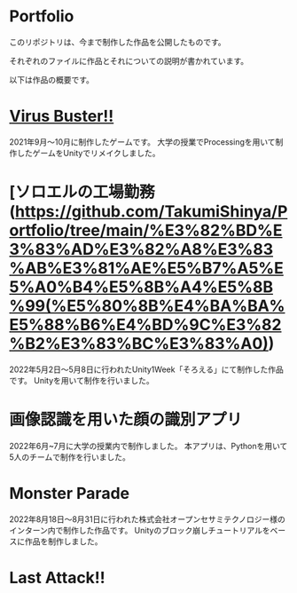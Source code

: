 # Portfolio
 このリポジトリは、今まで制作した作品を公開したものです。
 
 それぞれのファイルに作品とそれについての説明が書かれています。
 
 以下は作品の概要です。
 
 # [Virus Buster!!](https://github.com/TakumiShinya/Portfolio/tree/main/Virus%20Buster(%E5%80%8B%E4%BA%BA%E5%88%B6%E4%BD%9C%E3%82%B2%E3%83%BC%E3%83%A0))
 2021年9月～10月に制作したゲームです。
 大学の授業でProcessingを用いて制作したゲームをUnityでリメイクしました。
 
 # [ソロエルの工場勤務(https://github.com/TakumiShinya/Portfolio/tree/main/%E3%82%BD%E3%83%AD%E3%82%A8%E3%83%AB%E3%81%AE%E5%B7%A5%E5%A0%B4%E5%8B%A4%E5%8B%99(%E5%80%8B%E4%BA%BA%E5%88%B6%E4%BD%9C%E3%82%B2%E3%83%BC%E3%83%A0))
 2022年5月2日～5月8日に行われたUnity1Week「そろえる」にて制作した作品です。
 Unityを用いて制作を行いました。
 
 # 画像認識を用いた顔の識別アプリ
 2022年6月~7月に大学の授業内で制作しました。
 本アプリは、Pythonを用いて5人のチームで制作を行いました。
 
 # Monster Parade
 2022年8月18日～8月31日に行われた株式会社オープンセサミテクノロジー様のインターン内で制作した作品です。
 Unityのブロック崩しチュートリアルをベースに作品を制作しました。
 
 # Last Attack!!
